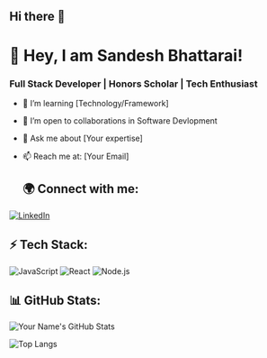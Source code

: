 ## Hi there 👋

<!--
**git07Sandesh/git07Sandesh** is a ✨ _special_ ✨ repository because its `README.md` (this file) appears on your GitHub profile.

Here are some ideas to get you started:

- 🔭 I’m currently working on ...
- 🌱 I’m currently learning ...
- 👯 I’m looking to collaborate on ...
- 🤔 I’m looking for help with ...
- 💬 Ask me about ...
- 📫 How to reach me: ...
- 😄 Pronouns: ...
- ⚡ Fun fact: ...
-->
# 👋 Hey, I am Sandesh Bhattarai!

### Full Stack Developer | Honors Scholar | Tech Enthusiast

- 🌱 I’m learning [Technology/Framework]
- 🤝 I’m open to collaborations in Software Devlopment
- 💬 Ask me about [Your expertise]
- 📫 Reach me at: [Your Email]

  ## 🌍 Connect with me:
[![LinkedIn](https://img.shields.io/badge/LinkedIn-blue?style=for-the-badge&logo=linkedin)](https://linkedin.com/in/yourprofile)

## ⚡ Tech Stack:
![JavaScript](https://img.shields.io/badge/-JavaScript-F7DF1E?style=flat-square&logo=javascript&logoColor=black)
![React](https://img.shields.io/badge/-React-61DAFB?style=flat-square&logo=react&logoColor=white)
![Node.js](https://img.shields.io/badge/-Node.js-339933?style=flat-square&logo=node.js&logoColor=white)

## 📊 GitHub Stats:
![Your Name's GitHub Stats](https://github-readme-stats.vercel.app/api?username=git07Sandesh&show_icons=true&theme=radical)

![Top Langs](https://github-readme-stats.vercel.app/api/top-langs/?username=git07Sandesh&layout=compact&theme=radical)

